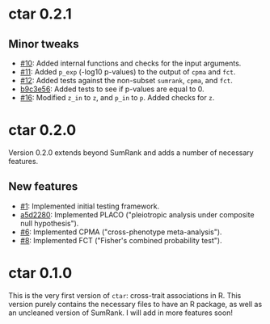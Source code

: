 # ctar 0.2.1

## Minor tweaks
* [#10](https://github.com/slamballais/ctar/pull/10): Added internal functions and checks for the input arguments.
* [#11](https://github.com/slamballais/ctar/pull/11): Added `p_exp` (-log10 p-values) to the output of `cpma` and `fct`.
* [#12](https://github.com/slamballais/ctar/pull/12): Added tests against the non-subset `sumrank`, `cpma`, and `fct`.
* [b9c3e56](https://github.com/slamballais/ctar/commit/b9c3e56775919bafd1c7a8ccf677e5fe011fd204): Added tests to see if p-values are equal to 0.
* [#16](https://github.com/slamballais/ctar/pull/16): Modified `z_in` to `z`, and `p_in` to `p`. Added checks for `z`.

# ctar 0.2.0 
Version 0.2.0 extends beyond SumRank and adds a number of necessary features.

## New features
* [#1](https://github.com/slamballais/ctar/pull/1): Implemented initial testing framework.
* [a5d2280](https://github.com/slamballais/ctar/commit/a5d228051d27e69f2a45d244c100423392860de6): Implemented PLACO ("pleiotropic analysis under composite null hypothesis").
* [#6](https://github.com/slamballais/ctar/pull/6): Implemented CPMA ("cross-phenotype meta-analysis").
* [#8](https://github.com/slamballais/ctar/pull/8): Implemented FCT ("Fisher's combined probability test").

# ctar 0.1.0
This is the very first version of `ctar`: cross-trait associations in R. This version purely contains the necessary files to have an R package, as well as an uncleaned version of SumRank. I will add in more features soon!
